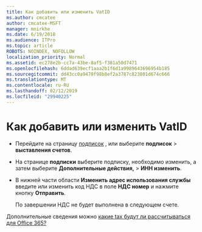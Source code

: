```yaml
---
title: Как добавить или изменить VatID
ms.author: cmcatee
author: cmcatee-MSFT
manager: mnirkhe
ms.date: 6/19/2018
ms.audience: ITPro
ms.topic: article
ROBOTS: NOINDEX, NOFOLLOW
localization_priority: Normal
ms.assetid: ec278e2b-cc7a-43be-8af5-f381a50d7471
ms.openlocfilehash: 6ddad639ecf1aaa2b1f6d1a9989643696954b185
ms.sourcegitcommit: dd43cc0a9470f98b8ef2a3787c823801d674c666
ms.translationtype: MT
ms.contentlocale: ru-RU
ms.lasthandoff: 02/12/2019
ms.locfileid: "29940225"
---
```

# <a name="how-to-add-or-edit-a-vatid"></a>Как добавить или изменить VatID

- Перейдите на страницу [подписок](https://go.microsoft.com/fwlink/p/?linkid=842054) , или выберите **подписок** \> **выставления счетов**.
    
- На странице **подписки** выберите подписку, необходимо изменить, а затем выберите **Дополнительные действия,** \> **ИНН изменить**.
    
- В нижней части области **Изменить адрес использования службы** введите или изменить код НДС в поле **НДС номер** и нажмите кнопку **Отправить**.
    
    По завершении НДС не будет выполнена в следующем счете.
    
Дополнительные сведения можно [какие tax будут ли рассчитываться для Office 365?](https://support.office.com/article/7e77382b-b966-4ad5-a515-9e629a777a22.aspx)
  

